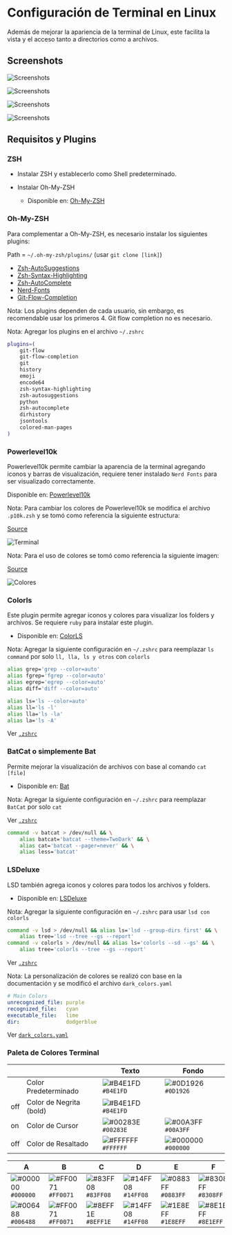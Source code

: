 # Configuración de Terminal en Linux

Además de mejorar la apariencia de la terminal de Linux, este facilita la vista y el acceso tanto a directorios como a archivos.

## Screenshots

![Screenshots](docs/1.png)

![Screenshots](docs/2.png)

![Screenshots](docs/3.png)

![Screenshots](docs/4.png)

## Requisitos y Plugins

### ZSH

* Instalar ZSH y establecerlo como Shell predeterminado.

* Instalar Oh-My-ZSH
  * Disponible en: [Oh-My-ZSH](https://ohmyz.sh/#install)

### Oh-My-ZSH

Para complementar a Oh-My-ZSH, es necesario instalar los siguientes plugins:

Path = `~/.oh-my-zsh/plugins/` (usar `git clone [link]`)

* [Zsh-AutoSuggestions](https://github.com/zsh-users/zsh-autosuggestions)
* [Zsh-Syntax-Highlighting](https://github.com/zsh-users/zsh-syntax-highlighting)
* [Zsh-AutoComplete](https://github.com/marlonrichert/zsh-autocomplete)
* [Nerd-Fonts](https://github.com/ryanoasis/nerd-fonts)
* [Git-Flow-Completion](https://github.com/bobthecow/git-flow-completion)

Nota: Los plugins dependen de cada usuario, sin embargo, es recomendable usar los primeros 4. Git flow completion no es necesario.

Nota: Agregar los plugins en el archivo `~/.zshrc`

```Zsh
plugins=(
	git-flow
	git-flow-completion
	git
	history
	emoji
	encode64
	zsh-syntax-highlighting
	zsh-autosuggestions
	python
	zsh-autocomplete
	dirhistory
	jsontools
	colored-man-pages	
)
```

### Powerlevel10k

Powerlevel10k permite cambiar la aparencia de la terminal agregando iconos y barras de visualización, requiere tener instalado `Nerd Fonts` para ser visualizado correctamente.

Disponible en: [Powerlevel10k](https://github.com/romkatv/powerlevel10k)

Nota: Para cambiar los colores de Powerlevel10k se modifica el archivo `.p10k.zsh` y se tomó como referencia la siguiente estructura:

[Source](https://medium.com/@christyjacob4/powerlevel9k-themes-f400759638c2)

![Terminal](docs/terminal.png)

Nota: Para el uso de colores se tomó como referencia la siguiente imagen:

[Source](https://github.com/Powerlevel9k/powerlevel9k/wiki/Stylizing-Your-Prompt#segment-color-customization)

![Colores](docs/x11.png)

### Colorls

Este plugin permite agregar iconos y colores para visualizar los folders y archivos.
Se requiere `ruby` para instalar este plugin.

* Disponible en: [ColorLS](https://github.com/athityakumar/colorls)

Nota: Agregar la siguiente configuración en `~/.zshrc` para reemplazar `ls command` por solo `ll, lla, ls y otros` con `colorls`

```Zsh
alias grep='grep --color=auto'
alias fgrep='fgrep --color=auto'
alias egrep='egrep --color=auto'
alias diff='diff --color=auto'

alias ls='ls --color=auto'
alias ll='ls -l'
alias lla='ls -la'
alias la='ls -A'
```


Ver [`.zshrc`](./.zshrc)

### BatCat o simplemente Bat

Permite mejorar la visualización de archivos con base al comando `cat [file]`

* Disponible en: [Bat](https://github.com/sharkdp/bat)

Nota: Agregar la siguiente configuración en `~/.zshrc` para reemplazar `BatCat` por solo `cat`

Ver [`.zshrc`](./.zshrc)

```Zsh
command -v batcat > /dev/null && \
	alias batcat='batcat --theme=TwoDark' && \
	alias cat='batcat --pager=never' && \
	alias less='batcat'
```

### LSDeluxe

LSD también agrega iconos y colores para todos los archivos y folders.

* Disponible en: [LSDeluxe](https://github.com/Peltoche/lsd)

Nota: Agregar la siguiente configuración en `~/.zshrc` para usar `lsd con colorls`

```Zsh
command -v lsd > /dev/null && alias ls='lsd --group-dirs first' && \
	alias tree='lsd --tree --gs --report'
command -v colorls > /dev/null && alias ls='colorls --sd --gs' && \
	alias tree='colorls --tree --gs --report'
```

Ver [`.zshrc`](./.zshrc)

Nota: La personalización de colores se realizó con base en la documentación y se modificó el archivo `dark_colors.yaml`

```yaml 
# Main Colors
unrecognized_file: purple
recognized_file:   cyan
executable_file:   lime
dir:               dodgerblue
```

Ver [`dark_colors.yaml`](./dark_colors.yaml)

### Paleta de Colores Terminal

||											| Texto				|Fondo			|
|---|---------------------|-------------|-----------|
||Color Predeterminado |![#B4E1FD](https://via.placeholder.com/15/B4E1FD/B4E1FD.png) `#B4E1FD`|![#0D1926](https://via.placeholder.com/15/0D1926/0D1926.png) `#0D1926`|
|off|Color de Negrita (bold)|![#B4E1FD](https://via.placeholder.com/15/B4E1FD/B4E1FD.png) `#B4E1FD`|
|on|Color de Cursor			|![#00283E](https://via.placeholder.com/15/00283E/00283E.png) `#00283E`|![#00A3FF](https://via.placeholder.com/15/00A3FF/00A3FF.png) `#00A3FF`|
|off|Color de Resaltado		|![#FFFFFF](https://via.placeholder.com/15/FFFFFF/FFFFFF.png) `#FFFFFF`|![#000000](https://via.placeholder.com/15/000000/000000.png) `#000000`|

|A  			|B				|C			  |D				|E			  |F			  |G			  |H			  |
|---------|---------|---------|---------|---------|---------|---------|---------|
|![#000000](https://via.placeholder.com/15/000000/000000.png) `#000000`|![#FF0071](https://via.placeholder.com/15/FF0071/FF0071.png) `#FF0071`|![#83FF08](https://via.placeholder.com/15/83FF08/83FF08.png) `#83FF08`|![#14FF08](https://via.placeholder.com/15/14FF08/14FF08.png) `#14FF08`|![#0883FF](https://via.placeholder.com/15/0883FF/0883FF.png) `#0883FF`|![#8308FF](https://via.placeholder.com/15/8308FF/8308FF.png) `#8308FF`|![#08FF83](https://via.placeholder.com/15/08FF83/08FF83.png) `#08FF83`|![#54CAFD](https://via.placeholder.com/15/54CAFD/54CAFD.png) `#54CAFD`|
|![#006488](https://via.placeholder.com/15/006488/006488.png) `#006488`|![#FF0071](https://via.placeholder.com/15/FF0071/FF0071.png) `#FF0071`|![#8EFF1E](https://via.placeholder.com/15/8EFF1E/8EFF1E.png) `#8EFF1E`|![#14FF08](https://via.placeholder.com/15/14FF08/14FF08.png) `#14FF08`|![#1E8EFF](https://via.placeholder.com/15/1E8EFF/1E8EFF.png) `#1E8EFF`|![#8E1EFF](https://via.placeholder.com/15/8E1EFF/8E1EFF.png) `#8E1EFF`|![#1EFF8E](https://via.placeholder.com/15/1EFF8E/1EFF8E.png) `#1EFF8E`|![#C2C2C2](https://via.placeholder.com/15/C2C2C2/C2C2C2.png) `#C2C2C2`|
